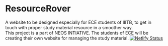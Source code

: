 # ResourceRover
A website to be designed especially for ECE students of IIITB, to get in touch with proper study material resource in a smoother way.
<br>
This project is a part of NEOS INTIATIVE. The students of ECE will be creating their own website for managing the study material.
[![Netlify Status](https://api.netlify.com/api/v1/badges/f464a285-374b-4b48-9a12-e506be93786b/deploy-status)](https://app.netlify.com/sites/ResourceRover1/deploys)
